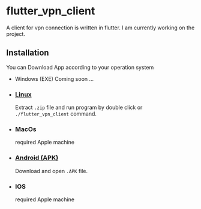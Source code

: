 # flutter_vpn_client
A client for vpn connection is written in flutter.
I am currently working on the project.

## Installation
You can Download App according to your operation system
- Windows (EXE)
  Coming soon ...
  
- ### [Linux](https://github.com/Ali-Hassanii/flutter_vpn_client/blob/main/App/Linux.zip)
  Extract `.zip` file and run program by double click or `./flutter_vpn_client` command.

- ### MacOs
  required Apple machine
  
- ### [Android (APK)](https://github.com/Ali-Hassanii/flutter_vpn_client/blob/main/App/Android.apk)
  Download and open `.APK` file.

- ### IOS
  required Apple machine


